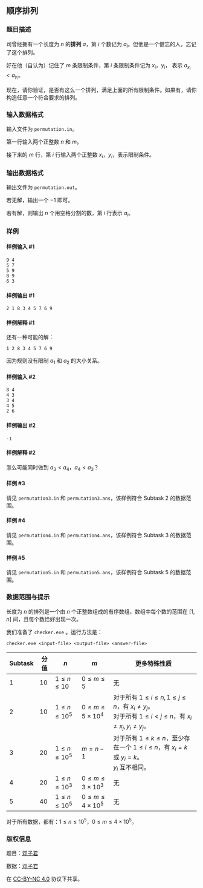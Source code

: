 ## 顺序排列

### 题目描述

司曾经拥有一个长度为 $n$ 的**排列** $a$，第 $i$ 个数记为 $a_i$。但他是一个健忘的人，忘记了这个排列。

好在他（自认为）记住了 $m$ 条限制条件，第 $i$ 条限制条件记为 $x_i$，$y_i$， 表示 $a_{x_i}<a_{y_i}$。

现在，请你验证，是否有这么一个排列，满足上面的所有限制条件。如果有，请你构造任意一个符合要求的排列。

### 输入数据格式

输入文件为 `permutation.in`。

第一行输入两个正整数 $n$ 和 $m$。

接下来的 $m$ 行，第 $i$ 行输入两个正整数 $x_i$，$y_i$，表示限制条件。

### 输出数据格式

输出文件为 `permutation.out`。

若无解，输出一个 $-1$ 即可。

若有解，则输出 $n$ 个用空格分割的数，第 $i$ 行表示 $a_i$。

### 样例

#### 样例输入 #1

```input1
9 4
5 7
5 9
8 9
6 3
```

#### 样例输出 #1

```output1
2 1 8 3 4 5 7 6 9
```

#### 样例解释 #1

还有一种可能的解：

```
1 2 8 3 4 5 7 6 9
```

因为规则没有限制 $a_1$ 和 $a_2$ 的大小关系。

#### 样例输入 #2

```input2
8 4
4 3
3 4
4 5
2 6
```

#### 样例输出 #2

```output2
-1
```

#### 样例解释 #2

怎么可能同时做到 $a_3<a_4$，$a_4<a_3$？

#### 样例 #3

请见 `permutation3.in` 和 `permutation3.ans`，该样例符合 Subtask 2 的数据范围。

#### 样例 #4

请见 `permutation4.in` 和 `permutation4.ans`，该样例符合 Subtask 3 的数据范围。

#### 样例 #5

请见 `permutation5.in` 和 `permutation5.ans`，该样例符合 Subtask 5 的数据范围。

### 数据范围与提示

长度为 $n$ 的排列是一个由 $n$ 个正整数组成的有序数组，数组中每个数的范围在 $[1,n]$ 间，且每个数恰好出现一次。

我们准备了 `checker.exe` 。运行方法是：

```shell
checker.exe <input-file> <output-file> <answer-file>
```

| Subtask | 分值 | $n$             | $m$                    | 更多特殊性质                                                 |
| ------- | ---- | --------------- | ---------------------- | ------------------------------------------------------------ |
| 1       | 10   | $1\le n\le10$   | $0\le m\le5$           | 无                                                           |
| 2       | 10   | $1\le n\le10^5$ | $0\le m\le5\times10^4$ | 对于所有 $1\le i\le n,1\le j\le n$，有 $x_i\neq y_j$。<br>对于所有 $1\le i<j\le n$，有 $x_i\neq x_j,y_i\neq y_j$。 |
| 3       | 20   | $1\le n\le10^5$ | $m=n-1$                | 对于所有 $1\le k\le n$，至少存在一个 $1\le i\le n$，有 $x_i=k$ 或 $y_i=k$。<br>$y_i$ 互不相同。 |
| 4       | 20   | $1\le n\le10^3$ | $0\le m\le3\times10^3$ | 无                                                           |
| 5       | 40   | $1\le n\le10^5$ | $0\le m\le4\times10^5$ | 无                                                           |

对于所有数据，都有：$1\le n\le10^5$，$0\le m\le4\times10^5$。

### 版权信息

题目：[邓子君](https://www.luogu.com.cn/user/387836)

数据：[邓子君](https://www.luogu.com.cn/user/387836)

在 [CC-BY-NC 4.0](https://creativecommons.org/licenses/by-nc/4.0/legalcode.zh-hans) 协议下共享。
